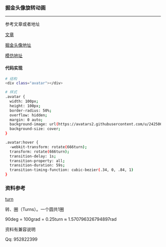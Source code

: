 
### 掘金头像旋转动画

---

参考文章或者地址

[文章](https://juejin.im/post/5a9bc63f6fb9a028be357720) 

[掘金头像地址](https://juejin.im/user/58ce984d1b69e6006b82ff71)

 [模仿地址](https://xiaotiandada.github.io/Case/Anime/%E6%8E%98%E9%87%91%E5%A4%B4%E5%83%8F%E6%97%8B%E8%BD%AC%E5%8A%A8%E7%94%BB/)

#### 代码实现


``` bash
# 结构
<div class="avatar"></div>
```

``` bash
# 样式
.avatar {
  width: 100px;
  height: 100px;
  border-radius: 50%;
  overflow: hidden;
  margin: 0 auto;
  background-image: url(https://avatars2.githubusercontent.com/u/24250627?s=460&v=4);
  background-size: cover;
}

.avatar:hover {
  -webkit-transform: rotate(666turn);
  transform: rotate(666turn);
  transition-delay: 1s;
  transition-property: all;
  transition-duration: 59s;
  transition-timing-function: cubic-bezier(.34, 0, .84, 1)
}
```

### 资料参考

[turn](http://www.css88.com/book/css/values/angle/turn.htm)

转、圈（Turns）。一个圆共1圈

90deg = 100grad = 0.25turn ≈ 1.570796326794897rad

资料有兼容说明

Qq: 952822399